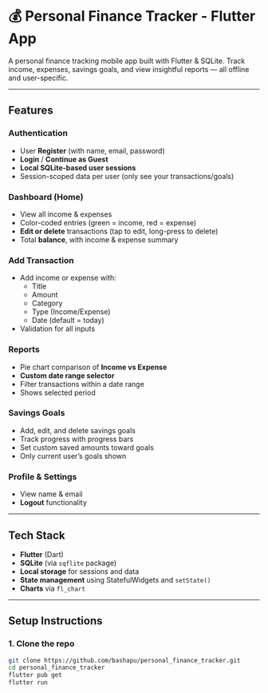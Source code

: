 # 💰 Personal Finance Tracker - Flutter App

A personal finance tracking mobile app built with Flutter & SQLite. Track income, expenses, savings goals, and view insightful reports — all offline and user-specific.

---

## Features

### Authentication
- User **Register** (with name, email, password)
- **Login** / **Continue as Guest**
- **Local SQLite-based user sessions**
- Session-scoped data per user (only see your transactions/goals)

### Dashboard (Home)
- View all income & expenses
- Color-coded entries (green = income, red = expense)
- **Edit or delete** transactions (tap to edit, long-press to delete)
- Total **balance**, with income & expense summary

### Add Transaction
- Add income or expense with:
  - Title
  - Amount
  - Category
  - Type (Income/Expense)
  - Date (default = today)
- Validation for all inputs

### Reports
- Pie chart comparison of **Income vs Expense**
- **Custom date range selector**
- Filter transactions within a date range
- Shows selected period

### Savings Goals
- Add, edit, and delete savings goals
- Track progress with progress bars
- Set custom saved amounts toward goals
- Only current user’s goals shown

### Profile & Settings
- View name & email
- **Logout** functionality

---

## Tech Stack

- **Flutter** (Dart)
- **SQLite** (via `sqflite` package)
- **Local storage** for sessions and data
- **State management** using StatefulWidgets and `setState()`
- **Charts** via `fl_chart`

---

## Setup Instructions

### 1. Clone the repo

```bash
git clone https://github.com/bashapu/personal_finance_tracker.git
cd personal_finance_tracker
flutter pub get
flutter run
